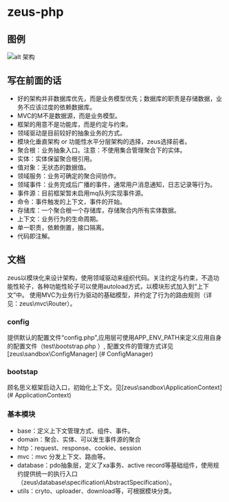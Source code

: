 ﻿# zeus-php

## 图例
![alt 架构](https://github.com/nathena/zeus-php/blob/master/resource/1.jpg "架构")

## 写在前面的话
- 好的架构并非数据库优先，而是业务模型优先；数据库的职责是存储数据，业务不应该过度的依赖数据库。
- MVC的M不是数据源，而是业务模型。
- 框架的用意不是功能库，而是约定与约束。
- 领域驱动是目前较好的抽象业务的方式。
- 模块化垂直架构 or 功能性水平分层架构的选择，zeus选择前者。
- 聚合根：业务抽象入口。注意：不使用集合管理聚合下的实体。
- 实体：实体保留聚合根引用。
- 值对象：无状态的数据值。
- 领域服务：业务可确定的聚合间协作。
- 领域事件：业务完成后广播的事件，通常用户消息通知，日志记录等行为。
- 事件源：目前框架暂未启用mq队列实现事件源。
- 命令：事件触发的上下文，事件的开始。
- 存储库：一个聚合根一个存储库，存储聚合内所有实体数据。
- 上下文：业务行为的生命周期。
- 单一职责，依赖倒置，接口隔离。
- 代码即注解。

## 文档
zeus以模块化来设计架构，使用领域驱动来组织代码。关注约定与约束，不造功能性轮子，各种功能性轮子可以使用autoload方式，以模块形式加入到“上下文”中。
使用MVC为业务行为驱动的基础模型，并约定了行为的路由规则（详见：zeus\mvc\Router）。

### config
提供默认的配置文件“config.php”,应用层可使用APP_ENV_PATH来定义应用自身的配置文件（test\bootstrap.php ）,
配置文件的管理方式详见[zeus\sandbox\ConfigManager] (# ConfigManager)

### bootstap
顾名思义框架启动入口，初始化上下文。见[zeus\sandbox\ApplicationContext] (# ApplicationContext)

### 基本模块
- base：定义上下文管理方式、组件、事件。
- domain：聚合、实体、可以发生事件源的聚合
- http：request、response、cookie、session
- mvc：mvc 分发上下文、路由等。
- database：pdo抽象层，定义了xa事务、active record等基础组件，使用规约提供统一的执行入口（zeus\database\specification\AbstractSpecification）。
- utils：cryto、uploader、download等，可根据模块分类。
